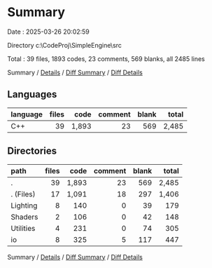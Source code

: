 # Summary

Date : 2025-03-26 20:02:59

Directory c:\\CodeProj\\SimpleEngine\\src

Total : 39 files,  1893 codes, 23 comments, 569 blanks, all 2485 lines

Summary / [Details](details.md) / [Diff Summary](diff.md) / [Diff Details](diff-details.md)

## Languages
| language | files | code | comment | blank | total |
| :--- | ---: | ---: | ---: | ---: | ---: |
| C++ | 39 | 1,893 | 23 | 569 | 2,485 |

## Directories
| path | files | code | comment | blank | total |
| :--- | ---: | ---: | ---: | ---: | ---: |
| . | 39 | 1,893 | 23 | 569 | 2,485 |
| . (Files) | 17 | 1,091 | 18 | 297 | 1,406 |
| Lighting | 8 | 140 | 0 | 39 | 179 |
| Shaders | 2 | 106 | 0 | 42 | 148 |
| Utilities | 4 | 231 | 0 | 74 | 305 |
| io | 8 | 325 | 5 | 117 | 447 |

Summary / [Details](details.md) / [Diff Summary](diff.md) / [Diff Details](diff-details.md)